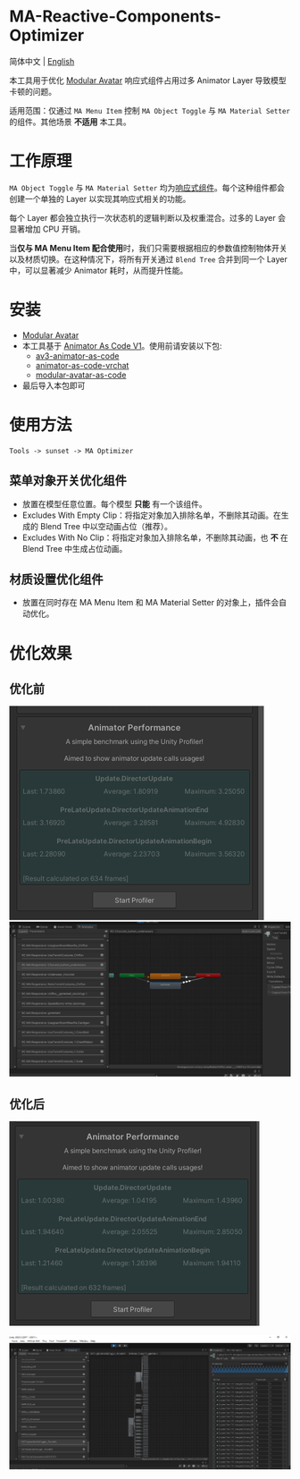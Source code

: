 # MA-Reactive-Components-Optimizer

简体中文 | [English](README.md)



本工具用于优化 [Modular Avatar](https://github.com/bdunderscore/modular-avatar) 响应式组件占用过多 Animator Layer 导致模型卡顿的问题。

适用范围：仅通过 `MA Menu Item` 控制 `MA Object Toggle` 与 `MA Material Setter` 的组件。其他场景 **不适用** 本工具。




# 工作原理

`MA Object Toggle` 与 `MA Material Setter`  均为[响应式组件](https://modular-avatar.nadena.dev/docs/reference/reaction)。每个这种组件都会创建一个单独的 Layer 以实现其响应式相关的功能。

每个 Layer 都会独立执行一次状态机的逻辑判断以及权重混合。过多的 Layer 会显著增加 CPU 开销。

当**仅与 MA Menu Item 配合使用**时，我们只需要根据相应的参数值控制物体开关以及材质切换。在这种情况下，将所有开关通过 `Blend Tree` 合并到同一个 Layer 中，可以显著减少 Animator 耗时，从而提升性能。



# 安装

- [Modular Avatar](https://github.com/bdunderscore/modular-avatar) 
- 本工具基于 [Animator As Code V1](https://docs.hai-vr.dev/docs/products/animator-as-code)。使用前请安装以下包:
  - [av3-animator-as-code](https://github.com/hai-vr/av3-animator-as-code)
  - [animator-as-code-vrchat](https://github.com/hai-vr/animator-as-code-vrchat)
  - [modular-avatar-as-code](https://github.com/hai-vr/modular-avatar-as-code)
- 最后导入本包即可




# 使用方法

`Tools -> sunset -> MA Optimizer `

## 菜单对象开关优化组件
 - 放置在模型任意位置。每个模型 **只能** 有一个该组件。
 - Excludes With Empty Clip：将指定对象加入排除名单，不删除其动画。在生成的 Blend Tree 中以空动画占位（推荐）。
 - Excludes With No Clip：将指定对象加入排除名单，不删除其动画，也 **不** 在 Blend Tree 中生成占位动画。



## 材质设置优化组件
- 放置在同时存在 MA Menu Item 和 MA Material Setter 的对象上，插件会自动优化。



# 优化效果

## 优化前

![](gh_images/before_performance.png)
![](gh_images/before_anim.png)


## 优化后

![](gh_images/after_performance.png)

![](gh_images/after_anim.png)

